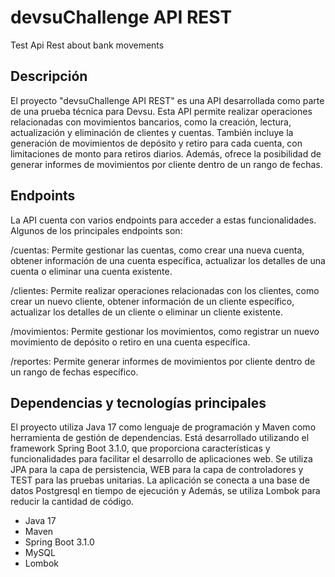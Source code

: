 # devsuChallenge API REST

Test Api Rest about bank movements

## Descripción

El proyecto "devsuChallenge API REST" es una API desarrollada como parte de una prueba técnica para
Devsu. Esta API permite realizar operaciones relacionadas con movimientos bancarios, como la
creación, lectura, actualización y eliminación de clientes y cuentas. También incluye la generación
de movimientos de depósito y retiro para cada cuenta, con limitaciones de monto para retiros
diarios. Además, ofrece la posibilidad de generar informes de movimientos por cliente dentro de un
rango de fechas.

## Endpoints

La API cuenta con varios endpoints para acceder a estas funcionalidades. Algunos de los principales
endpoints son:

/cuentas: Permite gestionar las cuentas, como crear una nueva cuenta, obtener información de una
cuenta específica, actualizar los detalles de una cuenta o eliminar una cuenta existente.

/clientes: Permite realizar operaciones relacionadas con los clientes, como crear un nuevo cliente,
obtener información de un cliente específico, actualizar los detalles de un cliente o eliminar un
cliente existente.

/movimientos: Permite gestionar los movimientos, como registrar un nuevo movimiento de depósito o
retiro en una cuenta específica.

/reportes: Permite generar informes de movimientos por cliente dentro de un rango de fechas
específico.

## Dependencias y tecnologías principales

El proyecto utiliza Java 17 como lenguaje de programación y Maven como herramienta de gestión de
dependencias. Está desarrollado utilizando el framework Spring Boot 3.1.0, que proporciona
características y funcionalidades para facilitar el desarrollo de aplicaciones web. Se utiliza JPA
para la capa de persistencia, WEB para la capa de controladores y TEST para las pruebas unitarias.
La aplicación se conecta a una base de datos Postgresql en tiempo de ejecución y Además, se utiliza
Lombok para reducir la cantidad de código.

* Java 17
* Maven
* Spring Boot 3.1.0
* MySQL
* Lombok